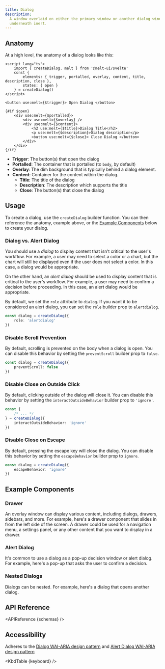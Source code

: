 ```yaml
---
title: Dialog
description:
  A window overlaid on either the primary window or another dialog window, rendering the content
  underneath inert.
---
```


<script>
    import { APIReference, KbdTable, Preview } from '$docs/components'
    export let schemas
    export let keyboard
    export let snippets
    export let previews
</script>

## Anatomy

At a high level, the anatomy of a dialog looks like this:

```svelte
<script lang="ts">
	import { createDialog, melt } from '@melt-ui/svelte'
	const {
		elements: { trigger, portalled, overlay, content, title, description, close },
		states: { open }
	} = createDialog()
</script>

<button use:melt={$trigger}> Open Dialog </button>

{#if $open}
	<div use:melt={$portalled}>
		<div use:melt={$overlay} />
		<div use:melt={$content}>
			<h2 use:melt={$title}>Dialog Title</h2>
			<p use:melt={$description}>Dialog description</p>
			<button use:melt={$close}> Close Dialog </button>
		</div>
	</div>
{/if}
```

- **Trigger**: The button(s) that open the dialog
- **Portalled**: The container that is portalled (to `body`, by default)
- **Overlay**: The dim background that is typically behind a dialog element.
- **Content**: Container for the content within the dialog.
  - **Title**: The title of the dialog
  - **Description**: The description which supports the title
  - **Close**: The button(s) that close the dialog

## Usage

To create a dialog, use the `createDialog` builder function. You can then reference the anatomy,
example above, or the [Example Components](#example-components) below to create your dialog.

### Dialog vs. Alert Dialog

You should use a _dialog_ to display content that isn't critical to the user's workflow. For
example, a user may need to select a color or a chart, but the chart will still be displayed even if
the user does not select a color. In this case, a dialog would be appropriate.

On the other hand, an _alert dialog_ should be used to display content that is critical to the
user's workflow. For example, a user may need to confirm a decision before proceeding. In this case,
an alert dialog would be appropriate.

By default, we set the `role` attribute to `dialog`. If you want it to be considered an alert
dialog, you can set the `role` builder prop to `alertdialog`.

```ts {2}
const dialog = createDialog({
	role: 'alertdialog'
})
```

### Disable Scroll Prevention

By default, scrolling is prevented on the body when a dialog is open. You can disable this behavior
by setting the `preventScroll` builder prop to `false`.

```ts {2}
const dialog = createDialog({
	preventScroll: false
})
```

### Disable Close on Outside Click

By default, clicking outside of the dialog will close it. You can disable this behavior by setting
the `interactOutsideBehavior` builder prop to `'ignore'`.

```ts {2}
const {
	/* ... */
} = createDialog({
	interactOutsideBehavior: 'ignore'
})
```

### Disable Close on Escape

By default, pressing the escape key will close the dialog. You can disable this behavior by setting
the `escapeBehavior` builder prop to `ignore`.

```ts {2}
const dialog = createDialog({
	escapeBehavior: 'ignore'
})
```

## Example Components

### Drawer

An overlay window can display various content, including dialogs, drawers, sidebars, and more. For
example, here's a drawer component that slides in from the left side of the screen. A drawer could
be used for a navigation menu, a settings panel, or any other content that you want to display in a
drawer.

<Preview code={snippets.drawer}>
    <svelte:component this={previews.drawer} />
</Preview>

### Alert Dialog

It's common to use a dialog as a pop-up decision window or alert dialog. For example, here's a
pop-up that asks the user to confirm a decision.

<Preview code={snippets.alert}>
    <svelte:component this={previews.alert} />
</Preview>

### Nested Dialogs

Dialogs can be nested. For example, here's a dialog that opens another dialog.

<Preview code={snippets.nested}>
    <svelte:component this={previews.nested} />
</Preview>

## API Reference

<APIReference {schemas} />

## Accessibility

Adheres to the
[Dialog WAI-ARIA design pattern](https://www.w3.org/WAI/ARIA/apg/patterns/dialog-modal/) and
[Alert Dialog WAI-ARIA design pattern](https://www.w3.org/WAI/ARIA/apg/patterns/alertdialog/)

<KbdTable {keyboard} />
